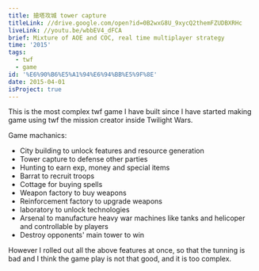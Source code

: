 ```yaml
---
title: 搶塔攻城 tower capture
titleLink: //drive.google.com/open?id=0B2wxG8U_9xycQ2themFZUDBXRHc
liveLink: //youtu.be/wbbEV4_dFCA
brief: Mixture of AOE and COC, real time multiplayer strategy
time: '2015'
tags:
  - twf
  - game
id: '%E6%90%B6%E5%A1%94%E6%94%BB%E5%9F%8E'
date: 2015-04-01
isProject: true
---
```


This is the most complex twf game I have built since I have started making game using twf the mission creator inside Twilight Wars.

Game machanics:

- City building to unlock features and resource generation
- Tower capture to defense other parties
- Hunting to earn exp, money and special items
- Barrat to recruit troops
- Cottage for buying spells
- Weapon factory to buy weapons
- Reinforcement factory to upgrade weapons
- laboratory to unlock technologies
- Arsenal to manufacture heavy war machines like tanks and helicoper and controllable by players
- Destroy opponents' main tower to win

However I rolled out all the above features at once, so that the tunning is bad and I think the game play is not that good, and it is too complex.
